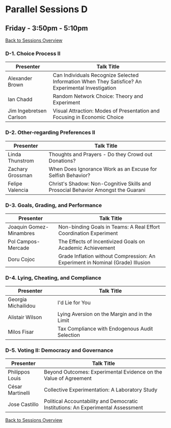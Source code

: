 # Parallel Sessions D
## Friday - 3:50pm - 5:10pm
[Back to Sessions Overview](README.md)

### **D-1. Choice Process II**

Presenter     | Talk Title
--------------|------------
Alexander Brown |	Can Individuals Recognize Selected Information When They Satisfice? An Experimental Investigation
Ian Chadd |	Random Network Choice: Theory and Experiment
Jim Ingebretsen Carlson |	Visual Attraction: Modes of Presentation and Focusing in Economic Choice

### **D-2. Other-regarding Preferences II**

Presenter     | Talk Title
--------------|------------
Linda Thunstrom | Thoughts and Prayers - Do they Crowd out Donations? 
Zachary Grossman | When Does Ignorance Work as an Excuse for Selfish Behavior?
Felipe Valencia | Christ's Shadow: Non-Cognitive Skills and Prosocial Behavior Amongst the Guarani

### **D-3. Goals, Grading, and Performance**

Presenter     | Talk Title
--------------|------------
Joaquin Gomez-Minambres  | Non-binding Goals in Teams: A Real Effort Coordination Experiment
Pol Campos-Mercade |	The Effects of Incentivized Goals on Academic Achievement
Doru Cojoc	|	Grade Inflation without Compression: An Experiment in Nominal (Grade) Illusion

### **D-4. Lying, Cheating, and Compliance**

Presenter     | Talk Title
--------------|------------
Georgia Michailidou | I'd Lie for You
Alistair Wilson | Lying Aversion on the Margin and in the Limit
Milos Fisar	|	Tax Compliance with Endogenous Audit Selection

### **D-5. Voting II: Democracy and Governance**

Presenter     | Talk Title
--------------|------------
Philippos Louis | Beyond Outcomes: Experimental Evidence on the Value of Agreement
César Martinelli | Collective Experimentation: A Laboratory Study
Jose Castillo |	Political Accountability and Democratic Institutions: An Experimental Assessment

[Back to Sessions Overview](README.md)





